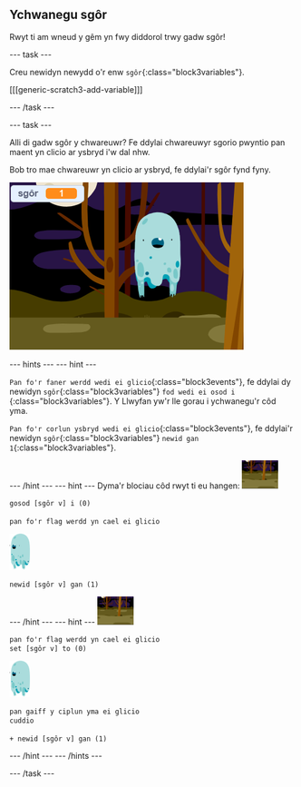 ## Ychwanegu sgôr

Rwyt ti am wneud y gêm yn fwy diddorol trwy gadw sgôr!

\--- task \---

Creu newidyn newydd o'r enw `sgôr`{:class="block3variables"}.

[[[generic-scratch3-add-variable]]]

\--- /task \---

\--- task \---

Alli di gadw sgôr y chwareuwr? Fe ddylai chwareuwyr sgorio pwyntio pan maent yn clicio ar ysbryd i'w dal nhw.

Bob tro mae chwareuwr yn clicio ar ysbryd, fe ddylai'r sgôr fynd fyny.

![Sgôr cynyddol](images/ghost-score-test.png)

\--- hints \--- \--- hint \---

`Pan fo'r faner werdd wedi ei glicio`{:class="block3events"}, fe ddylai dy newidyn `sgôr`{:class="block3variables"} `fod wedi ei osod i `{:class="block3variables"}. Y Llwyfan yw'r lle gorau i ychwanegu'r côd yma.

`Pan fo'r corlun ysbryd wedi ei glicio`{:class="block3events"}, fe ddylai'r newidyn `sgôr`{:class="block3variables"} `newid gan 1`{:class="block3variables"}.

\--- /hint \--- \--- hint \--- Dyma'r blociau côd rwyt ti eu hangen: ![eicon cefnlen](images/ghost-backdrop.png)

```blocks3
gosod [sgôr v] i (0)

pan fo'r flag werdd yn cael ei glicio
```

![corlun-ysbryd](images/ghost-sprite.png)

```blocks3
newid [sgôr v] gan (1)
```

\--- /hint \--- \--- hint \--- ![eicon cefnlen](images/ghost-backdrop.png)

```blocks3
pan fo'r flag werdd yn cael ei glicio
set [sgôr v] to (0)
```

![corlun-ysbryd](images/ghost-sprite.png)

```blocks3
pan gaiff y ciplun yma ei glicio
cuddio

+ newid [sgôr v] gan (1)
```

\--- /hint \--- \--- /hints \---

\--- /task \---